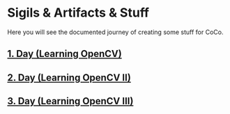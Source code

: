 # Sigils & Artifacts & Stuff

Here you will see the documented journey of creating some stuff for CoCo.

## [1. Day (Learning OpenCV)](doku/diary/01-opencv-learn/README.md)

## [2. Day (Learning OpenCV II)](doku/diary/02_opencv_learn/index.md)

## [3. Day (Learning OpenCV III)](doku/diary/03_learning_opencv/README.md)
